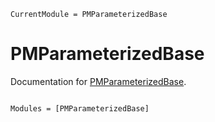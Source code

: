 ```@meta
CurrentModule = PMParameterizedBase
```

# PMParameterizedBase

Documentation for [PMParameterizedBase](https://github.com/timknab/PMParameterizedBase.jl).

```@index
```

```@autodocs
Modules = [PMParameterizedBase]
```
